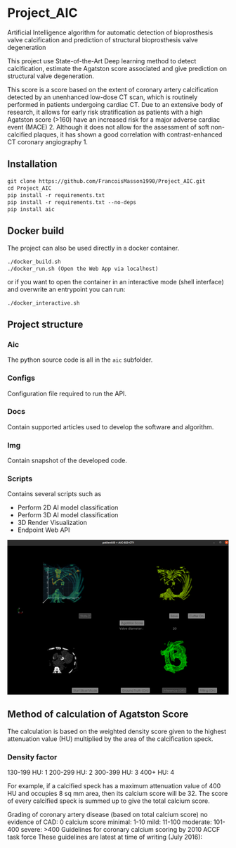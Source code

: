 # Project_AIC

Artificial Intelligence algorithm for automatic detection of bioprosthesis valve calcification and prediction of structural bioprosthesis valve degeneration

This project use State-of-the-Art Deep learning method to detect calcification, estimate the Agatston score associated and give prediction on structural valve degeneration.

This score is a score based on the extent of coronary artery calcification detected by an unenhanced low-dose CT scan, which is routinely performed in patients undergoing cardiac CT. Due to an extensive body of research, it allows for early risk stratification as patients with a high Agatston score (>160) have an increased risk for a major adverse cardiac event (MACE) 2. Although it does not allow for the assessment of soft non-calcified plaques, it has shown a good correlation with contrast-enhanced CT coronary angiography 1. 

## Installation
```
git clone https://github.com/FrancoisMasson1990/Project_AIC.git
cd Project_AIC
pip install -r requirements.txt
pip install -r requirements.txt --no-deps
pip install aic
```

## Docker build

The project can also be used directly in a docker container.
```
./docker_build.sh
./docker_run.sh (Open the Web App via localhost)
```
or if you want to open the container in an interactive mode (shell interface) and overwrite an entrypoint you can run: 
```
./docker_interactive.sh
```

## Project structure

### Aic

The python source code is all in the `aic` subfolder.

### Configs

Configuration file required to run the API.

### Docs

Contain supported articles used to develop the software and algorithm.

### Img

Contain snapshot of the developed code.

### Scripts

Contains several scripts such as
- Perform 2D AI model classification
- Perform 3D AI model classification
- 3D Render Visualization
- Endpoint Web API

![alt gui](img/gui_render.jpg "Gui Render")


## Method of calculation of Agatston Score
The calculation is based on the weighted density score given to the highest attenuation value (HU) multiplied by the area of the calcification speck.

### Density factor
130-199 HU: 1
200-299 HU: 2
300-399 HU: 3
400+ HU: 4

For example, if a calcified speck has a maximum attenuation value of 400 HU and occupies 8 sq mm area, then its calcium score will be 32.
The score of every calcified speck is summed up to give the total calcium score.  

Grading of coronary artery disease (based on total calcium score)
no evidence of CAD: 0 calcium score
minimal: 1-10
mild: 11-100
moderate: 101-400
severe: >400
Guidelines for coronary calcium scoring by 2010 ACCF task force
These guidelines are latest at time of writing (July 2016):